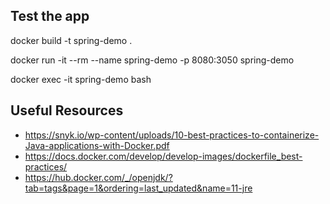 
## Test the app
docker build -t spring-demo .

docker run -it --rm --name spring-demo -p 8080:3050 spring-demo

docker exec -it spring-demo bash


## Useful Resources
- https://snyk.io/wp-content/uploads/10-best-practices-to-containerize-Java-applications-with-Docker.pdf
- https://docs.docker.com/develop/develop-images/dockerfile_best-practices/
- https://hub.docker.com/_/openjdk/?tab=tags&page=1&ordering=last_updated&name=11-jre
